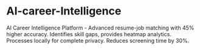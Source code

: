 # AI-career-Intelligence
AI Career Intelligence Platform - Advanced resume-job matching with 45% higher accuracy. Identifies skill gaps, provides heatmap analytics. Processes locally for complete privacy. Reduces screening time by 30%.
